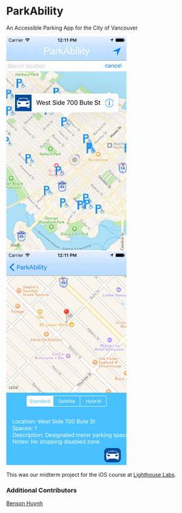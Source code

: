 # ParkAbility

An Accessible Parking App for the City of Vancouver


![alt text](https://raw.githubusercontent.com/Hurlarious/ParkAbility/master/Wheelz/Assets.xcassets/HomeView.imageset/HomeView.png)
![alt text](https://raw.githubusercontent.com/Hurlarious/ParkAbility/master/Wheelz/Assets.xcassets/DetailView.imageset/DetailView.png)

This was our midterm project for the iOS course at [Lighthouse Labs](https://www.lighthouselabs.ca).

### Additional Contributors

[Benson Huynh](https://github.com/slise)
